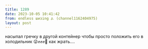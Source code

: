 ```yaml
---
title: 1289
date: 2023-10-05 10:41:42
from: endless шизing ⍼ (channel1162404975)
layout: post
---
```


насыпал гречку в другой контейнер чтобы просто положить его в холодильник 😜✊✊✊🥇
как жрать....
